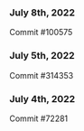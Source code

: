 ### July 8th, 2022

Commit #100575

### July 5th, 2022

Commit #314353


### July 4th, 2022

Commit #72281
